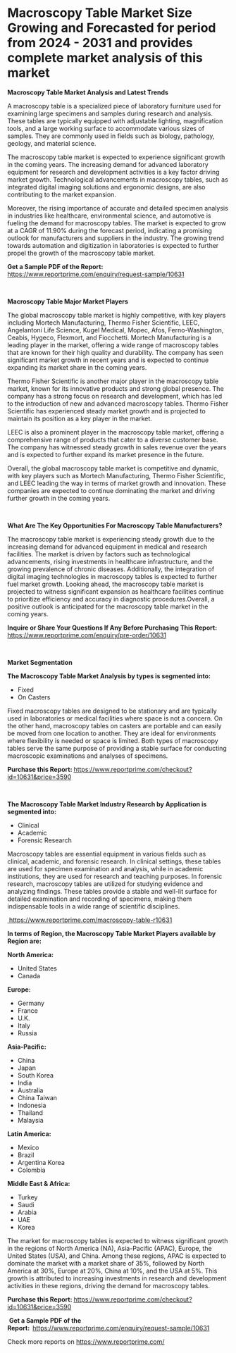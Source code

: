 <p><h1>Macroscopy Table Market Size Growing and Forecasted for period from 2024 - 2031 and provides complete market analysis of this market</h1></p><p><strong>Macroscopy Table Market Analysis and Latest Trends</strong></p>
<p><p>A macroscopy table is a specialized piece of laboratory furniture used for examining large specimens and samples during research and analysis. These tables are typically equipped with adjustable lighting, magnification tools, and a large working surface to accommodate various sizes of samples. They are commonly used in fields such as biology, pathology, geology, and material science.</p><p>The macroscopy table market is expected to experience significant growth in the coming years. The increasing demand for advanced laboratory equipment for research and development activities is a key factor driving market growth. Technological advancements in macroscopy tables, such as integrated digital imaging solutions and ergonomic designs, are also contributing to the market expansion.</p><p>Moreover, the rising importance of accurate and detailed specimen analysis in industries like healthcare, environmental science, and automotive is fueling the demand for macroscopy tables. The market is expected to grow at a CAGR of 11.90% during the forecast period, indicating a promising outlook for manufacturers and suppliers in the industry. The growing trend towards automation and digitization in laboratories is expected to further propel the growth of the macroscopy table market.</p></p>
<p><strong>Get a Sample PDF of the Report:&nbsp;</strong> <a href="https://www.reportprime.com/enquiry/request-sample/10631">https://www.reportprime.com/enquiry/request-sample/10631</a></p>
<p>&nbsp;</p>
<p><strong>Macroscopy Table Major Market Players</strong></p>
<p><p>The global macroscopy table market is highly competitive, with key players including Mortech Manufacturing, Thermo Fisher Scientific, LEEC, Angelantoni Life Science, Kugel Medical, Mopec, Afos, Ferno-Washington, Ceabis, Hygeco, Flexmort, and Fiocchetti. Mortech Manufacturing is a leading player in the market, offering a wide range of macroscopy tables that are known for their high quality and durability. The company has seen significant market growth in recent years and is expected to continue expanding its market share in the coming years.</p><p>Thermo Fisher Scientific is another major player in the macroscopy table market, known for its innovative products and strong global presence. The company has a strong focus on research and development, which has led to the introduction of new and advanced macroscopy tables. Thermo Fisher Scientific has experienced steady market growth and is projected to maintain its position as a key player in the market.</p><p>LEEC is also a prominent player in the macroscopy table market, offering a comprehensive range of products that cater to a diverse customer base. The company has witnessed steady growth in sales revenue over the years and is expected to further expand its market presence in the future.</p><p>Overall, the global macroscopy table market is competitive and dynamic, with key players such as Mortech Manufacturing, Thermo Fisher Scientific, and LEEC leading the way in terms of market growth and innovation. These companies are expected to continue dominating the market and driving further growth in the coming years.</p></p>
<p>&nbsp;</p>
<p><strong>What Are The Key Opportunities For Macroscopy Table Manufacturers?</strong></p>
<p><p>The macroscopy table market is experiencing steady growth due to the increasing demand for advanced equipment in medical and research facilities. The market is driven by factors such as technological advancements, rising investments in healthcare infrastructure, and the growing prevalence of chronic diseases. Additionally, the integration of digital imaging technologies in macroscopy tables is expected to further fuel market growth. Looking ahead, the macroscopy table market is projected to witness significant expansion as healthcare facilities continue to prioritize efficiency and accuracy in diagnostic procedures.Overall, a positive outlook is anticipated for the macroscopy table market in the coming years.</p></p>
<p><strong>Inquire or Share Your Questions If Any Before Purchasing This Report:</strong> <a href="https://www.reportprime.com/enquiry/pre-order/10631">https://www.reportprime.com/enquiry/pre-order/10631</a></p>
<p>&nbsp;</p>
<p><strong>Market Segmentation</strong></p>
<p><strong>The Macroscopy Table Market Analysis by types is segmented into:</strong></p>
<p><ul><li>Fixed</li><li>On Casters</li></ul></p>
<p><p>Fixed macroscopy tables are designed to be stationary and are typically used in laboratories or medical facilities where space is not a concern. On the other hand, macroscopy tables on casters are portable and can easily be moved from one location to another. They are ideal for environments where flexibility is needed or space is limited. Both types of macroscopy tables serve the same purpose of providing a stable surface for conducting macroscopic examinations and analyses of specimens.</p></p>
<p><strong>Purchase this Report:&nbsp;</strong><a href="https://www.reportprime.com/checkout?id=10631&price=3590">https://www.reportprime.com/checkout?id=10631&price=3590</a></p>
<p>&nbsp;</p>
<p><strong>The Macroscopy Table Market Industry Research by Application is segmented into:</strong></p>
<p><ul><li>Clinical</li><li>Academic</li><li>Forensic Research</li></ul></p>
<p><p>Macroscopy tables are essential equipment in various fields such as clinical, academic, and forensic research. In clinical settings, these tables are used for specimen examination and analysis, while in academic institutions, they are used for research and teaching purposes. In forensic research, macroscopy tables are utilized for studying evidence and analyzing findings. These tables provide a stable and well-lit surface for detailed examination and recording of specimens, making them indispensable tools in a wide range of scientific disciplines.</p></p>
<p><a href="https://www.reportprime.com/macroscopy-table-r10631">&nbsp;https://www.reportprime.com/macroscopy-table-r10631</a></p>
<p><strong>In terms of Region, the Macroscopy Table Market Players available by Region are:</strong></p>
<p>
    <p> <strong> North America: </strong>
        <ul>
            <li>United States</li>
            <li>Canada</li>
        </ul>
        </p> 
    <p> <strong> Europe: </strong>
        <ul>
            <li>Germany</li>
            <li>France</li>
            <li>U.K.</li>
            <li>Italy</li>
            <li>Russia</li>
        </ul>
        </p> 
    <p> <strong> Asia-Pacific: </strong>
        <ul>
            <li>China</li>
            <li>Japan</li>
            <li>South Korea</li>
            <li>India</li>
            <li>Australia</li>
            <li>China Taiwan</li>
            <li>Indonesia</li>
            <li>Thailand</li>
            <li>Malaysia</li>
        </ul>
        </p> 
    <p> <strong> Latin America: </strong>
        <ul>
            <li>Mexico</li>
            <li>Brazil</li>
            <li>Argentina Korea</li>
            <li>Colombia</li>
        </ul>
        </p> 
    <p> <strong> Middle East & Africa: </strong>
        <ul>
            <li>Turkey</li>
            <li>Saudi</li>
            <li>Arabia</li>
            <li>UAE</li>
            <li>Korea</li>
        </ul>
    </p>
    </p>
<p><p>The market for macroscopy tables is expected to witness significant growth in the regions of North America (NA), Asia-Pacific (APAC), Europe, the United States (USA), and China. Among these regions, APAC is expected to dominate the market with a market share of 35%, followed by North America at 30%, Europe at 20%, China at 10%, and the USA at 5%. This growth is attributed to increasing investments in research and development activities in these regions, driving the demand for macroscopy tables.</p></p>
<p><strong>Purchase this Report: </strong><a href="https://www.reportprime.com/checkout?id=10631&price=3590">https://www.reportprime.com/checkout?id=10631&price=3590</a></p>
<p>&nbsp;<strong>Get a Sample PDF of the Report:&nbsp;&nbsp;</strong><a href="https://www.reportprime.com/enquiry/request-sample/10631">https://www.reportprime.com/enquiry/request-sample/10631</a></p>
<p><strong></strong></p>
<p>Check more reports on <a href="https://www.reportprime.com/">https://www.reportprime.com/</a></p>